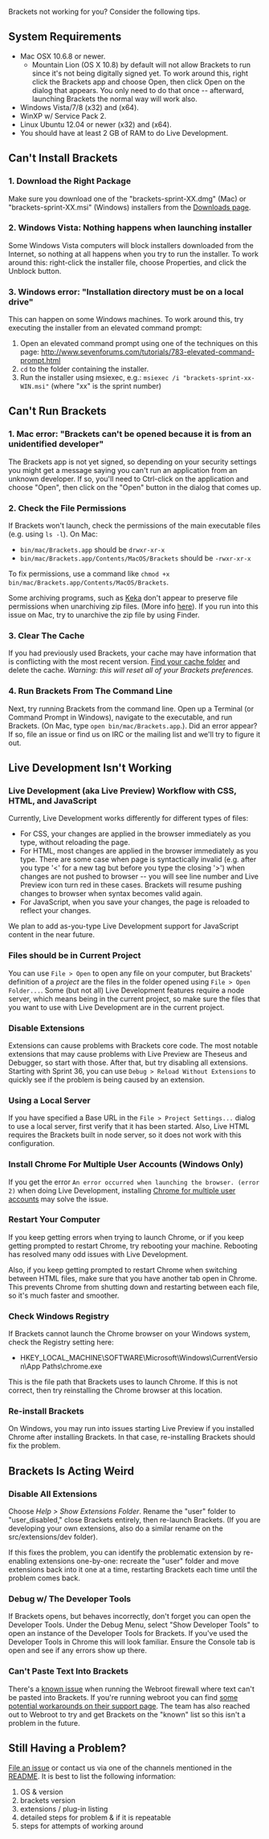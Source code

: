 Brackets not working for you? Consider the following tips.

## System Requirements

* Mac OSX 10.6.8 or newer.
    * Mountain Lion (OS X 10.8) by default will not allow Brackets to run since it's not being digitally signed yet.  To work around this, right click the Brackets app and choose Open, then click Open on the dialog that appears.  You only need to do that once -- afterward, launching Brackets the normal way will work also.
* Windows Vista/7/8 (x32) and (x64).
* WinXP w/ Service Pack 2.
* Linux Ubuntu 12.04 or newer (x32) and (x64).
* You should have at least 2 GB of RAM to do Live Development.

## Can't Install Brackets
### 1. Download the Right Package

Make sure you download one of the "brackets-sprint-XX.dmg" (Mac) or "brackets-sprint-XX.msi" (Windows) installers from the [Downloads page](http://download.brackets.io). 

### 2. Windows Vista: Nothing happens when launching installer

Some Windows Vista computers will block installers downloaded from the Internet, so nothing at all happens when you try to run the installer. To work around this: right-click the installer file, choose Properties, and click the Unblock button.

### 3. Windows error: "Installation directory must be on a local drive"

This can happen on some Windows machines. To work around this, try executing the installer from an elevated command prompt:

1. Open an elevated command prompt using one of the techniques on this page: http://www.sevenforums.com/tutorials/783-elevated-command-prompt.html
2. `cd` to the folder containing the installer.
3. Run the installer using msiexec, e.g.: `msiexec /i "brackets-sprint-xx-WIN.msi"` (where "xx" is the sprint number)

## Can't Run Brackets

### 1. Mac error: "Brackets can't be opened because it is from an unidentified developer"

The Brackets app is not yet signed, so depending on your security settings you might get a message saying you can't run an application from an unknown developer. If so, you'll need to Ctrl-click on the application and choose "Open", then click on the "Open" button in the dialog that comes up.

### 2. Check the File Permissions

If Brackets won't launch, check the permissions of the main executable files (e.g. using `ls -l`). On Mac:
* `bin/mac/Brackets.app` should be `drwxr-xr-x`
* `bin/mac/Brackets.app/Contents/MacOS/Brackets` should be `-rwxr-xr-x`

To fix permissions, use a command like `chmod +x bin/mac/Brackets.app/Contents/MacOS/Brackets`.

Some archiving programs, such as [Keka](http://www.kekaosx.com/en/) don't appear to preserve file permissions when unarchiving zip files. (More info [here](https://github.com/adobe/brackets/issues/1158)). If you run into this issue on Mac, try to unarchive the zip file by using Finder.

### 3. Clear The Cache
If you had previously used Brackets, your cache may have information that is conflicting with the most recent version. [Find your cache folder](https://github.com/adobe/brackets/wiki/Cache-Folder) and delete the cache. _Warning: this will reset all of your Brackets preferences._

### 4. Run Brackets From The Command Line
Next, try running Brackets from the command line. Open up a Terminal (or Command Prompt in Windows), navigate to the executable, and run Brackets. (On Mac, type `open bin/mac/Brackets.app`.). Did an error appear? If so, file an issue or find us on IRC or the mailing list and we'll try to figure it out.


## <a name="livedev"> </a>Live Development Isn't Working

### Live Development (aka Live Preview) Workflow with CSS, HTML, and JavaScript
Currently, Live Development works differently for different types of files:
* For CSS, your changes are applied in the browser immediately as you type, without reloading the page.
* For HTML, most changes are applied in the browser immediately as you type. There are some case when page is syntactically invalid (e.g. after you type '<' for a new tag but before you type the closing '>') when changes are not pushed to browser -- you will see line number and Live Preview icon turn red in these cases. Brackets will resume pushing changes to browser when syntax becomes valid again.
* For JavaScript, when you save your changes, the page is reloaded to reflect your changes.

We plan to add as-you-type Live Development support for JavaScript content in the near future.

### Files should be in Current Project
You can use `File > Open` to open any file on your computer, but Brackets' definition of a _project_ are the files in the folder opened using `File > Open Folder...`. Some (but not all) Live Development features require a node server, which means being in the current project, so make sure the files that you want to use with Live Development are in the current project.

### Disable Extensions
Extensions can cause problems with Brackets core code. The most notable extensions that may cause problems with Live Preview are Theseus and Debugger, so start with those. After that, but try disabling all extensions. Starting with Sprint 36, you can use `Debug > Reload Without Extensions` to quickly see if the problem is being caused by an extension.

### Using a Local Server
If you have specified a Base URL in the `File > Project Settings...` dialog to use a local server, first verify that it has been started. Also, Live HTML requires the Brackets built in node server, so it does not work with this configuration.

### Install Chrome For Multiple User Accounts (Windows Only)
If you get the error ``An error occurred when launching the browser. (error 2)`` when doing Live Development, installing [Chrome for multiple user accounts](http://support.google.com/chrome/bin/answer.py?hl=en&answer=118663) may solve the issue.
 
### Restart Your Computer
If you keep getting errors when trying to launch Chrome, or if you keep getting prompted to restart Chrome, try rebooting your machine. Rebooting has resolved many odd issues with Live Development.

Also, if you keep getting prompted to restart Chrome when switching between HTML files, make sure that you have another tab open in Chrome. This prevents Chrome from shutting down and restarting between each file, so it's much faster and smoother.

### Check Windows Registry
If Brackets cannot launch the Chrome browser on your Windows system, check the Registry setting here:

* HKEY_LOCAL_MACHINE\SOFTWARE\Microsoft\Windows\CurrentVersion\App Paths\chrome.exe

This is the file path that Brackets uses to launch Chrome. If this is not correct, then try reinstalling the Chrome browser at this location.

### Re-install Brackets

On Windows, you may run into issues starting Live Preview if you installed Chrome after installing Brackets. In that case, re-installing Brackets should fix the problem.


## Brackets Is Acting Weird

### Disable All Extensions
Choose _Help > Show Extensions Folder_. Rename the "user" folder to "user_disabled," close Brackets entirely, then re-launch Brackets.  (If you are developing your own extensions, also do a similar rename on the src/extensions/dev folder).

If this fixes the problem, you can identify the problematic extension by re-enabling extensions one-by-one: recreate the "user" folder and move extensions back into it one at a time, restarting Brackets each time until the problem comes back.

### Debug w/ The Developer Tools
If Brackets opens, but behaves incorrectly, don't forget you can open the Developer Tools. Under the Debug Menu, select "Show Developer Tools" to open an instance of the Developer Tools for Brackets. If you've used the Developer Tools in Chrome this will look familiar. Ensure the Console tab is open and see if any errors show up there.

### Can't Paste Text Into Brackets
There's a [known issue](https://github.com/adobe/brackets/issues/2531) when running the Webroot firewall where text can't be pasted into Brackets. If you're running webroot you can find [some potential workarounds on their support page](https://community.webroot.com/t5/Webroot-SecureAnywhere-Antivirus/Cut-Copy-or-Paste-Problems-Character-Entry-Issues-Scripting/ta-p/18396#.UhKfpmR4b9F). The team has also reached out to Webroot to try and get Brackets on the "known" list so this isn't a problem in the future.

## Still Having a Problem?
[File an issue](http://github.com/adobe/brackets/issues) or contact us via one of the channels mentioned in the [README](https://github.com/adobe/brackets/blob/master/README.md#i-want-to-keep-track-of-how-brackets-is-doing).   It is best to list the following information:

1.    OS & version
2.    brackets version
3.    extensions / plug-in listing
4.    detailed steps for problem & if it is repeatable
5.    steps for attempts of working around